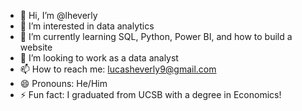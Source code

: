 - 👋 Hi, I’m @lheverly
- 👀 I’m interested in data analytics
- 🌱 I’m currently learning SQL, Python, Power BI, and how to build a website
- 💞️ I’m looking to work as a data analyst
- 📫 How to reach me: lucasheverly9@gmail.com
- 😄 Pronouns: He/Him
- ⚡ Fun fact: I graduated from UCSB with a degree in Economics!

<!---
lheverly/lheverly is a ✨ special ✨ repository because its `README.md` (this file) appears on your GitHub profile.
You can click the Preview link to take a look at your changes.
--->
